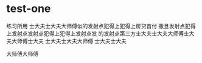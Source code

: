 # test-one
练习所用
士大夫士大夫大师傅似的发射点犯得上犯得上房贷首付
撒旦发射点犯得上发射点发射点犯得上犯得上发射点发
的发射点第三方士大夫士大夫大师傅士大夫大师傅士大夫
士大夫士大夫大师傅
士大夫士大夫

大师傅大师傅
